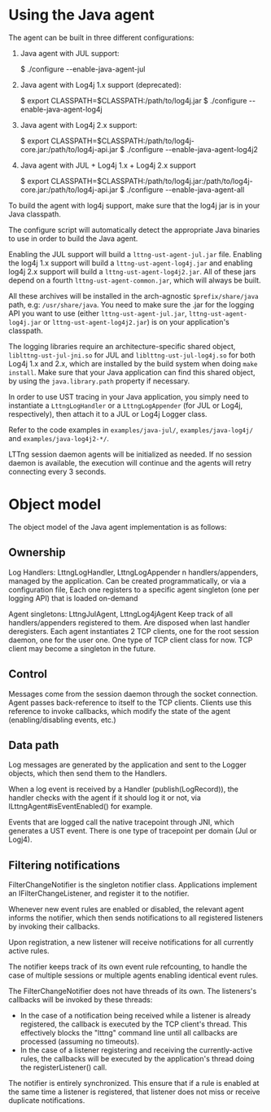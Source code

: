 <!--
SPDX-FileCopyrightText: 2014 Christian Babeux <christian.babeux@efficios.com>
SPDX-FileCopyrightText: 2015 Alexandre Montplaisir <alexmonthy@efficios.com>
SPDX-FileCopyrightText: 2022 Michael Jeanson <mjeanson@efficios.com>

SPDX-License-Identifier: CC-BY-4.0
-->

# Using the Java agent

The agent can be built in three different configurations:

1) Java agent with JUL support:

    $ ./configure --enable-java-agent-jul

2) Java agent with Log4j 1.x support (deprecated):

    $ export CLASSPATH=$CLASSPATH:/path/to/log4j.jar
    $ ./configure --enable-java-agent-log4j

3) Java agent with Log4j 2.x support:

    $ export CLASSPATH=$CLASSPATH:/path/to/log4j-core.jar:/path/to/log4j-api.jar
    $ ./configure --enable-java-agent-log4j2

4) Java agent with JUL + Log4j 1.x + Log4j 2.x support

    $ export CLASSPATH=$CLASSPATH:/path/to/log4j.jar:/path/to/log4j-core.jar:/path/to/log4j-api.jar
    $ ./configure --enable-java-agent-all

To build the agent with log4j support, make sure that the log4j jar
is in your Java classpath.

The configure script will automatically detect the appropriate Java
binaries to use in order to build the Java agent.

Enabling the JUL support will build a `lttng-ust-agent-jul.jar` file. Enabling
the log4j 1.x support will build a `lttng-ust-agent-log4j.jar` and enabling
log4j 2.x support will build a `lttng-ust-agent-log4j2.jar`. All of these jars
depend on a fourth `lttng-ust-agent-common.jar`, which will always be built.

All these archives will be installed in the arch-agnostic `$prefix/share/java`
path, e.g: `/usr/share/java`. You need to make sure the .jar for the logging
API you want to use (either `lttng-ust-agent-jul.jar`,
`lttng-ust-agent-log4j.jar` or `lttng-ust-agent-log4j2.jar`) is on your
application's classpath.

The logging libraries require an architecture-specific shared object,
`liblttng-ust-jul-jni.so` for JUL and `liblttng-ust-jul-log4j.so` for both
Log4j 1.x and 2.x, which are installed by the build system when doing `make
install`. Make sure that your Java application can find this shared object, by
using the `java.library.path` property if necessary.

In order to use UST tracing in your Java application, you simply need to
instantiate a `LttngLogHandler` or a `LttngLogAppender` (for JUL or Log4j,
respectively), then attach it to a JUL or Log4j Logger class.

Refer to the code examples in `examples/java-jul/`, `examples/java-log4j/` and
`examples/java-log4j2-*/`.

LTTng session daemon agents will be initialized as needed. If no session daemon
is available, the execution will continue and the agents will retry connecting
every 3 seconds.


# Object model

The object model of the Java agent implementation is as follows:

## Ownership

Log Handlers: LttngLogHandler, LttngLogAppender
  n handlers/appenders, managed by the application.
  Can be created programmatically, or via a configuration file,
  Each one registers to a specific agent singleton (one per logging API) that is loaded on-demand

Agent singletons: LttngJulAgent, LttngLog4jAgent
  Keep track of all handlers/appenders registered to them.
  Are disposed when last handler deregisters.
  Each agent instantiates 2 TCP clients, one for the root session daemon, one for the user one.
  One type of TCP client class for now. TCP client may become a singleton in the future.

## Control

Messages come from the session daemon through the socket connection.
Agent passes back-reference to itself to the TCP clients.
Clients use this reference to invoke callbacks, which modify the state of the agent (enabling/disabling events, etc.)

## Data path

Log messages are generated by the application and sent to the Logger objects,
which then send them to the Handlers.

When a log event is received by a Handler (publish(LogRecord)), the handler
checks with the agent if it should log it or not, via
ILttngAgent#isEventEnabled() for example.

Events that are logged call the native tracepoint through JNI, which generates
a UST event. There is one type of tracepoint per domain (Jul or Logj4).

## Filtering notifications

FilterChangeNotifier is the singleton notifier class.
Applications implement an IFilterChangeListener, and register it to the notifier.

Whenever new event rules are enabled or disabled, the relevant agent informs the
notifier, which then sends notifications to all registered listeners by invoking
their callbacks.

Upon registration, a new listener will receive notifications for all currently
active rules.

The notifier keeps track of its own event rule refcounting, to handle the case
of multiple sessions or multiple agents enabling identical event rules.

The FilterChangeNotifier does not have threads of its own. The listeners's
callbacks will be invoked by these threads:
* In the case of a notification being received while a listener is already
  registered, the callback is executed by the TCP client's thread. This
  effectively blocks the "lttng" command line until all callbacks are processed
  (assuming no timeouts).
* In the case of a listener registering and receiving the currently-active
  rules, the callbacks will be executed by the application's thread doing the
  registerListener() call.

The notifier is entirely synchronized. This ensure that if a rule is enabled
at the same time a listener is registered, that listener does not miss or
receive duplicate notifications.
